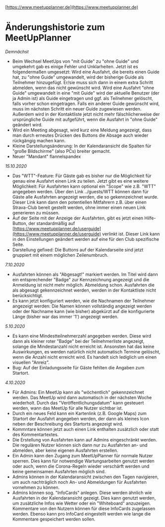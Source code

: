[https://www.meetupplanner.de](https://www.meetupplanner.de)
# Änderungshistorie zum MeetUpPlanner
*Demnächst*
- Beim Wechsel MeetUps von "mit Guide" zu "ohne Guide" und umgekehrt gab es einige Fehler und Unklarheiten. Jetzt ist es folgendermaßen umgesetzt: Wird eine Ausfahrt, die bereits einen Guide hat, zu "ohne Guide" umgewandelt, wird der bisherige Guide als Teilnehmer hinzugefügt. Er/sie muss sich dann in einem extra Schritt abmelden, wenn das nicht gewünscht wird. Wird eine Ausfahrt "ohne Guide" umgewandelt in eine "mit Guide" wird der aktuelle Benutzer (der ja Admin ist) als Guide eingetragen und ggf. als Teilnehmer gelöscht, falls vorher schon eingetragen. Falls ein anderer Guide gewünscht wird, muss im nächsten Schritt ein neuer Guide zugewiesen werden.
Außerdem wird in der Kontaktliste jetzt nicht mehr fälschlicherweise der ursprüngliche Guide mit aufgeführt, wenn die Ausfahrt in "ohne Guide" geändert wird.
- Wird ein Meeting abgesagt, wird kurz eine Meldung angezeigt, dass man durch erneutes Drücken des Buttons die Absage auch wieder rückgängig machen kann.
- Kleine Darstellungsänderung: In der Kalendaransicht die Spalten für "große Bildschirme" (also PCs) breiter gemacht.
- Neuer "Mandant" flannelspandex

*15.10.2020*
- Das "WTT"-Feature: Für Gäste gab es bisher nur die Möglichkeit für genau eine Ausfahrt einen Link zu teilen. Jetzt gibt es eine weitere Möglichkeit: Für Ausfahrten kann optional ein "Scope" wie z.B. "WTT" angegeben werden. Über den Link ../guests/WTT können dann für Gäste alle Ausfahrten angezeigt werden, die so gekennzeichnet wurde. Dieser Link kann dann den potentiellen Mitfahrern z.B. über einen Strava-Club bereit gestellt werden, ohne immer einen neuen Link generieren zu müssen.
- Auf der Seite mit der Anzeige der Ausfahrten, gibt es jetzt einen Hilfe-Button, der standardmäßig auf [https://www.meetupplanner.de/userguide](https://www.meetupplanner.de/userguide) verlinkt ist. Dieser Link kann in den Einstellungen geändert werden auf eine für den Club spezifische Seite.
- Darstellung gefixed: Die Buttons auf der Kalendarseite sind jetzt gruppiert mit einem möglichen Zeilenumbruch.

*7.10.2020*
- Ausfahrten können als "Abgesagt!" markiert werden. Im Titel wird dann ein entsprechender "Badge" zur Kennzeichnung angezeigt und die Anmeldung ist nicht mehr möglich. Abmeldung schon. Ausfahrten die als abgesagt gekennzeichnet werden, werden in der Kontaktliste nicht berücksichtigt.
- Es kann jetzt konfiguriert werden, wie die Nachnamen der Teilnehmer angezeigt werden: Die Namen können vollständig angezeigt werden oder der Nachname kann (wie bisher) abgekürzt auf die konfigurierte Länge (bisher war das immer '1') angezeigt werden.

*5.10.2020*
- Es kann eine Mindestteilnehmerzahl angegeben werden. Diese wird dann als kleiner roter "Badge" bei der Teilnehmerliste angezeigt, solange die Mindestanzahl nicht erreicht ist. Ansonsten hat das keine Auswirkungen, es werden natürlich nicht automatisch Termine gelöscht, wenn die Anzahl nicht erreicht wird. Es handelt sich lediglich um einen visuellen "Anreiz".
- Bug: Auf der Einladungsseite für Gäste fehlten die Angaben zum Startort.

*4.10.2020*
- Für Admins: Ein MeetUp kann als "wöchentlich" gekennzeichnet werden. Das MeetUp wird dann automatisch in der nächsten Woche wiederholt. Durch das "Veröffentlichungsdatum" kann gesteuert werden, wann das MeetUp für alle Nutzer sichtbar ist.
- Durch ein neues Feld kann ein Kartenlink (z.B. Google Maps) zum Startort der Ausfahrt angegeben werden, der dann als kleines Icon neben der Beschreibung des Startorts angezeigt wird.
- Kommntare können jetzt auch einen Link enthalten zusätzlich oder statt des Kommentartextes.
- Die Erstellung von Ausfahrten kann auf Admins eingeschränkt werden. Die regulären Nutzer können sich dann nur zu Ausfahrten an- und abmelden, aber keine eigenen Ausfahrten erstellen.
- Ein Admin kann den Zugang zum MeetUpPlanner für normale Nutzer sperren. Dies kann für notwendige Wartungsarbeiten genutzt werden oder auch, wenn die Corona-Regeln wieder verschärft werden und keine gemeinsamen Ausfahrten möglich sind.
- Admins können in der Kalendaransicht zwischen den Tagen navigieren, um auch nachträglich noch An- und Abmeldungen für Ausfahrten vornehmen zu können.
- Admins können sog. "InfoCards" anlegen. Diese werden ähnlich wie Ausfahrten in der Kalendaransicht gezeigt. Dies kann genutzt werden, um zusätzliche Infos wie Wetter oder ein "Whiteboard" anzuzeigen. Kommentare von den Nutzern können für diese InfoCards zugelassen werden. Ebenso kann pro InfoCard eingestellt werden wie lange die Kommentare gespeichert werden sollen.
